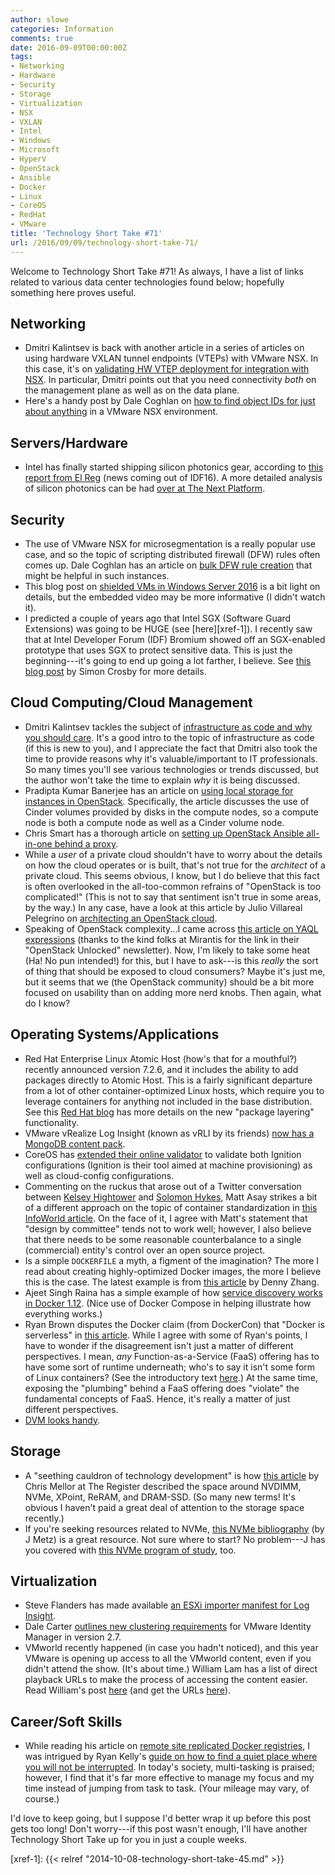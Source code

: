 ```yaml
---
author: slowe
categories: Information
comments: true
date: 2016-09-09T00:00:00Z
tags:
- Networking
- Hardware
- Security
- Storage
- Virtualization
- NSX
- VXLAN
- Intel
- Windows
- Microsoft
- HyperV
- OpenStack
- Ansible
- Docker
- Linux
- CoreOS
- RedHat
- VMware
title: 'Technology Short Take #71'
url: /2016/09/09/technology-short-take-71/
---
```


Welcome to Technology Short Take #71! As always, I have a list of links related to various data center technologies found below; hopefully something here proves useful.

## Networking

* Dmitri Kalintsev is back with another article in a series of articles on using hardware VXLAN tunnel endpoints (VTEPs) with VMware NSX. In this case, it's on [validating HW VTEP deployment for integration with NSX][link-22]. In particular, Dmitri points out that you need connectivity _both_ on the management plane as well as on the data plane.
* Here's a handy post by Dale Coghlan on [how to find object IDs for just about anything][link-30] in a VMware NSX environment.

## Servers/Hardware

* Intel has finally started shipping silicon photonics gear, according to [this report from El Reg][link-8] (news coming out of IDF16). A more detailed analysis of silicon photonics can be had [over at The Next Platform][link-9].

## Security

* The use of VMware NSX for microsegmentation is a really popular use case, and so the topic of scripting distributed firewall (DFW) rules often comes up. Dale Coghlan has an article on [bulk DFW rule creation][link-1] that might be helpful in such instances.
* This blog post on [shielded VMs in Windows Server 2016][link-2] is a bit light on details, but the embedded video may be more informative (I didn't watch it).
* I predicted a couple of years ago that Intel SGX (Software Guard Extensions) was going to be HUGE (see [here][xref-1]). I recently saw that at Intel Developer Forum (IDF) Bromium showed off an SGX-enabled prototype that uses SGX to protect sensitive data. This is just the beginning---it's going to end up going a lot farther, I believe. See [this blog post][link-7] by Simon Crosby for more details.

## Cloud Computing/Cloud Management

* Dmitri Kalintsev tackles the subject of [infrastructure as code and why you should care][link-5]. It's a good intro to the topic of infrastructure as code (if this is new to you), and I appreciate the fact that Dmitri also took the time to provide reasons why it's valuable/important to IT professionals. So many times you'll see various technologies or trends discussed, but the author won't take the time to explain _why_ it is being discussed.
* Pradipta Kumar Banerjee has an article on [using local storage for instances in OpenStack][link-6]. Specifically, the article discusses the use of Cinder volumes provided by disks in the compute nodes, so a compute node is both a compute node as well as a Cinder volume node.
* Chris Smart has a thorough article on [setting up OpenStack Ansible all-in-one behind a proxy][link-16].
* While a _user_ of a private cloud shouldn't have to worry about the details on how the cloud operates or is built, that's not true for the _architect_ of a private cloud. This seems obvious, I know, but I do believe that this fact is often overlooked in the all-too-common refrains of "OpenStack is too complicated!" (This is not to say that sentiment isn't true in some areas, by the way.) In any case, have a look at this article by Julio Villareal Pelegrino on [architecting an OpenStack cloud][link-18].
* Speaking of OpenStack complexity...I came across [this article on YAQL expressions][link-19] (thanks to the kind folks at Mirantis for the link in their "OpenStack Unlocked" newsletter). Now, I'm likely to take some heat (Ha! No pun intended!) for this, but I have to ask---is this _really_ the sort of thing that should be exposed to cloud consumers? Maybe it's just me, but it seems that we (the OpenStack community) should be a bit more focused on usability than on adding more nerd knobs. Then again, what do I know?

## Operating Systems/Applications

* Red Hat Enterprise Linux Atomic Host (how's that for a mouthful?) recently announced version 7.2.6, and it includes the ability to add packages directly to Atomic Host. This is a fairly significant departure from a lot of other container-optimized Linux hosts, which require you to leverage containers for anything not included in the base distribution. See this [Red Hat blog][link-4] has more details on the new "package layering" functionality.
* VMware vRealize Log Insight (known as vRLI by its friends) [now has a MongoDB content pack][link-10].
* CoreOS has [extended their online validator][link-12] to validate both Ignition configurations (Ignition is their tool aimed at machine provisioning) as well as cloud-config configurations.
* Commenting on the ruckus that arose out of a Twitter conversation between [Kelsey Hightower][link-13] and [Solomon Hykes][link-14], Matt Asay strikes a bit of a different approach on the topic of container standardization in [this InfoWorld article][link-15]. On the face of it, I agree with Matt's statement that "design by committee" tends not to work well; however, I also believe that there needs to be some reasonable counterbalance to a single (commercial) entity's control over an open source project.
* Is a simple `DOCKERFILE` a myth, a figment of the imagination? The more I read about creating highly-optimized Docker images, the more I believe this is the case. The latest example is from [this article][link-17] by Denny Zhang.
* Ajeet Singh Raina has a simple example of how [service discovery works in Docker 1.12][link-20]. (Nice use of Docker Compose in helping illustrate how everything works.)
* Ryan Brown disputes the Docker claim (from DockerCon) that "Docker is serverless" in [this article][link-21]. While I agree with some of Ryan's points, I have to wonder if the disagreement isn't just a matter of different perspectives. I mean, _any_ Function-as-a-Service (FaaS) offering has to have some sort of runtime underneath; who's to say it isn't some form of Linux containers? (See the introductory text [here][link-23].) At the same time, exposing the "plumbing" behind a FaaS offering does "violate" the fundamental concepts of FaaS. Hence, it's really a matter of just different perspectives.
* [DVM looks handy][link-24].

## Storage

* A "seething cauldron of technology development" is how [this article][link-27] by Chris Mellor at The Register described the space around NVDIMM, NVMe, XPoint, ReRAM, and DRAM-SSD. (So many new terms! It's obvious I haven't paid a great deal of attention to the storage space recently.)
* If you're seeking resources related to NVMe, [this NVMe bibliography][link-28] (by J Metz) is a great resource. Not sure where to start? No problem---J has you covered with [this NVMe program of study][link-29], too.

## Virtualization

* Steve Flanders has made available [an ESXi importer manifest for Log Insight][link-3].
* Dale Carter [outlines new clustering requirements][link-11] for VMware Identity Manager in version 2.7.
* VMworld recently happened (in case you hadn't noticed), and this year VMware is opening up access to all the VMworld content, even if you didn't attend the show. (It's about time.) William Lam has a list of direct playback URLs to make the process of accessing the content easier. Read William's post [here][link-31] (and get the URLs [here][link-32]).

## Career/Soft Skills

* While reading his article on [remote site replicated Docker registries][link-25], I was intrigued by Ryan Kelly's [guide on how to find a quiet place where you will not be interrupted][link-26]. In today's society, multi-tasking is praised; however, I find that it's far more effective to manage my focus and my time instead of jumping from task to task. (Your mileage may vary, of course.)

I'd love to keep going, but I suppose I'd better wrap it up before this post gets too long! Don't worry---if this post wasn't enough, I'll have another Technology Short Take up for you in just a couple weeks.



[link-1]: http://www.sneaku.com/2015/08/27/scripting-nsx-v-bulk-dfw-rule-creation/
[link-2]: https://blogs.technet.microsoft.com/windowsserver/2016/05/10/a-closer-look-at-shielded-vms-in-windows-server-2016/
[link-3]: http://sflanders.net/2016/07/17/log-insight-converting-agent-groups-manifests
[link-4]: http://rhelblog.redhat.com/2016/08/10/announcing-red-hat-enterprise-linux-atomic-host-7-2-6/
[link-5]: https://telecomoccasionally.wordpress.com/2016/08/02/what-is-infrastructure-as-code-and-why-you-should-care/
[link-6]: http://cloudgeekz.com/71/how-to-setup-openstack-to-use-local-disks-for-instances.html
[link-7]: https://blogs.bromium.com/2016/08/09/using-intel-sgx-to-protect-on-line-credentials/
[link-8]: http://www.theregister.co.uk/2016/08/17/intel_silicon_photonics/
[link-9]: http://www.nextplatform.com/2016/01/21/light-at-the-end-of-the-silicon-photonics-tunnel/
[link-10]: https://blogs.vmware.com/management/2016/08/mongodb-content-pack-for-vrealize-log-insight.html
[link-11]: https://vdelboysview.com/2016/08/17/new-requirement-for-vmware-identity-manager-when-clustering/
[link-12]: https://coreos.com/blog/validator-supports-ignition.html
[link-13]: https://twitter.com/kelseyhightower
[link-14]: https://twitter.com/solomonstre/
[link-15]: http://www.infoworld.com/article/3105857/open-source-tools/save-the-whale-docker-rightfully-shuns-standardization.html
[link-16]: https://blog.christophersmart.com/2016/08/09/setting-up-openstack-ansible-all-in-one-behind-a-proxy/
[link-17]: https://dzone.com/articles/5-tips-for-building-docker-image
[link-18]: http://www.juliosblog.com/architecting-your-first-openstack-cloud/
[link-19]: http://blog.oddbit.com/2016/08/11/exploring-yaql-expressions/
[link-20]: http://collabnix.com/archives/1545
[link-21]: https://serverlesscode.com/post/docker-isnt-serverless/
[link-22]: https://telecomoccasionally.wordpress.com/2016/08/18/validating-hw-vtep-deployment-for-integration-with-nsx-v/
[link-23]: http://martinfowler.com/articles/serverless.html
[link-24]: https://getcarina.com/blog/docker-version-manager/
[link-25]: http://www.vmtocloud.com/remote-site-replicated-docker-registries-with-vmware-harbor/
[link-26]: http://www.vmtocloud.com/how-to-find-a-quite-place-where-you-will-not-be-interrupted/
[link-27]: http://www.theregister.co.uk/2016/08/19/persistent_memory_over_fabrics/
[link-28]: https://jmetz.com/2016/08/a-nvme-bibliography/
[link-29]: https://jmetz.com/2016/08/learning-nvme-a-program-of-study/
[link-30]: http://www.sneaku.com/2016/07/13/how-to-find-object-ids-for-almost-everything/
[link-31]: http://www.virtuallyghetto.com/2016/09/direct-playback-urls-for-all-vmworld-us-2016-sessions.html
[link-32]: https://github.com/lamw/vmworld2016-session-urls
[xref-1]: {{< relref "2014-10-08-technology-short-take-45.md" >}}

